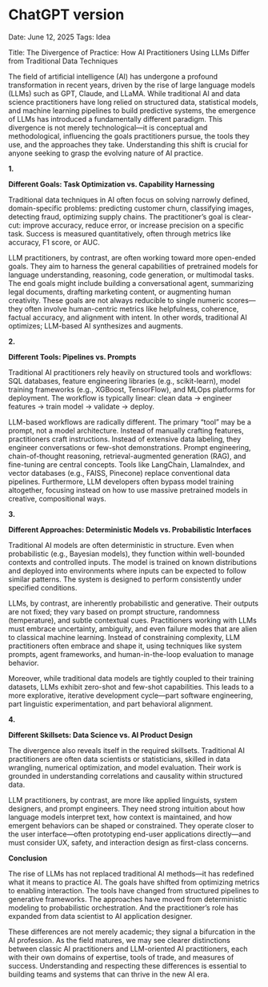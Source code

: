 # ChatGPT version

Date: June 12, 2025
Tags: Idea

Title: The Divergence of Practice: How AI Practitioners Using LLMs Differ from Traditional Data Techniques

The field of artificial intelligence (AI) has undergone a profound transformation in recent years, driven by the rise of large language models (LLMs) such as GPT, Claude, and LLaMA. While traditional AI and data science practitioners have long relied on structured data, statistical models, and machine learning pipelines to build predictive systems, the emergence of LLMs has introduced a fundamentally different paradigm. This divergence is not merely technological—it is conceptual and methodological, influencing the goals practitioners pursue, the tools they use, and the approaches they take. Understanding this shift is crucial for anyone seeking to grasp the evolving nature of AI practice.

**1.**

**Different Goals: Task Optimization vs. Capability Harnessing**

Traditional data techniques in AI often focus on solving narrowly defined, domain-specific problems: predicting customer churn, classifying images, detecting fraud, optimizing supply chains. The practitioner’s goal is clear-cut: improve accuracy, reduce error, or increase precision on a specific task. Success is measured quantitatively, often through metrics like accuracy, F1 score, or AUC.

LLM practitioners, by contrast, are often working toward more open-ended goals. They aim to harness the general capabilities of pretrained models for language understanding, reasoning, code generation, or multimodal tasks. The end goals might include building a conversational agent, summarizing legal documents, drafting marketing content, or augmenting human creativity. These goals are not always reducible to single numeric scores—they often involve human-centric metrics like helpfulness, coherence, factual accuracy, and alignment with intent. In other words, traditional AI optimizes; LLM-based AI synthesizes and augments.

**2.**

**Different Tools: Pipelines vs. Prompts**

Traditional AI practitioners rely heavily on structured tools and workflows: SQL databases, feature engineering libraries (e.g., scikit-learn), model training frameworks (e.g., XGBoost, TensorFlow), and MLOps platforms for deployment. The workflow is typically linear: clean data → engineer features → train model → validate → deploy.

LLM-based workflows are radically different. The primary “tool” may be a prompt, not a model architecture. Instead of manually crafting features, practitioners craft instructions. Instead of extensive data labeling, they engineer conversations or few-shot demonstrations. Prompt engineering, chain-of-thought reasoning, retrieval-augmented generation (RAG), and fine-tuning are central concepts. Tools like LangChain, LlamaIndex, and vector databases (e.g., FAISS, Pinecone) replace conventional data pipelines. Furthermore, LLM developers often bypass model training altogether, focusing instead on how to use massive pretrained models in creative, compositional ways.

**3.**

**Different Approaches: Deterministic Models vs. Probabilistic Interfaces**

Traditional AI models are often deterministic in structure. Even when probabilistic (e.g., Bayesian models), they function within well-bounded contexts and controlled inputs. The model is trained on known distributions and deployed into environments where inputs can be expected to follow similar patterns. The system is designed to perform consistently under specified conditions.

LLMs, by contrast, are inherently probabilistic and generative. Their outputs are not fixed; they vary based on prompt structure, randomness (temperature), and subtle contextual cues. Practitioners working with LLMs must embrace uncertainty, ambiguity, and even failure modes that are alien to classical machine learning. Instead of constraining complexity, LLM practitioners often embrace and shape it, using techniques like system prompts, agent frameworks, and human-in-the-loop evaluation to manage behavior.

Moreover, while traditional data models are tightly coupled to their training datasets, LLMs exhibit zero-shot and few-shot capabilities. This leads to a more explorative, iterative development cycle—part software engineering, part linguistic experimentation, and part behavioral alignment.

**4.**

**Different Skillsets: Data Science vs. AI Product Design**

The divergence also reveals itself in the required skillsets. Traditional AI practitioners are often data scientists or statisticians, skilled in data wrangling, numerical optimization, and model evaluation. Their work is grounded in understanding correlations and causality within structured data.

LLM practitioners, by contrast, are more like applied linguists, system designers, and prompt engineers. They need strong intuition about how language models interpret text, how context is maintained, and how emergent behaviors can be shaped or constrained. They operate closer to the user interface—often prototyping end-user applications directly—and must consider UX, safety, and interaction design as first-class concerns.

**Conclusion**

The rise of LLMs has not replaced traditional AI methods—it has redefined what it means to practice AI. The goals have shifted from optimizing metrics to enabling interaction. The tools have changed from structured pipelines to generative frameworks. The approaches have moved from deterministic modeling to probabilistic orchestration. And the practitioner’s role has expanded from data scientist to AI application designer.

These differences are not merely academic; they signal a bifurcation in the AI profession. As the field matures, we may see clearer distinctions between classic AI practitioners and LLM-oriented AI practitioners, each with their own domains of expertise, tools of trade, and measures of success. Understanding and respecting these differences is essential to building teams and systems that can thrive in the new AI era.